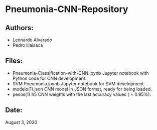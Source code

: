 # Pneumonia-CNN-Repository

## Authors:
- Leonardo Alvarado
- Pedro Illaisaca

## Files:

- Pneumonia-Classification-with-CNN.ipynb Jupyter notebook with Python code for CNN development.
- SVM Pneumonia.ipynb Jupyter notebook for SVM development.
- modelo(1).json CNN model in JSON format, ready for being loaded.
- pesos(1).h5 CNN weights with the last accuracy values ( ~ 0.95%).

## Date:

August 3, 2020
